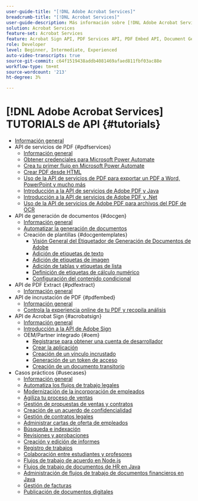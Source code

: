 ```yaml
---
user-guide-title: "[!DNL Adobe Acrobat Services]"
breadcrumb-title: "[!DNL Acrobat Services]"
user-guide-description: Más información sobre [!DNL Adobe Acrobat Services]
solution: Acrobat Services
feature-set: Acrobat Services
feature: Acrobat Sign API, PDF Services API, PDF Embed API, Document Generation API
role: Developer
level: Beginner, Intermediate, Experienced
auto-video-transcripts: true
source-git-commit: c64f1519438addb4081469afaed811fbf03ac88e
workflow-type: tm+mt
source-wordcount: '213'
ht-degree: 3%

---
```



# [!DNL Adobe Acrobat Services] TUTORIALS de API {#tutorials}

+ [Información general](overview.md)
+ API de servicios de PDF {#pdfservices}
   + [Información general](pdfservices/overview-pdfservices.md)
   + [Obtener credenciales para Microsoft Power Automate](pdfservices/getting-credentials-power-automate.md)
   + [Crea tu primer flujo en Microsoft Power Automate](pdfservices/create-workflow-power-automate.md)
   + [Crear PDF desde HTML](pdfservices/createpdffromhtml.md)
   + [Uso de la API de servicios de PDF para exportar un PDF a Word, PowerPoint y mucho más](pdfservices/exportpdf.md)
   + [Introducción a la API de servicios de Adobe PDF y Java](pdfservices/gettingstartedjava.md)
   + [Introducción a la API de servicios de Adobe PDF y .Net](pdfservices/gettingstartednet.md)
   + [Uso de la API de servicios de Adobe PDF para archivos del PDF de OCR](pdfservices/ocr.md)
+ API de generación de documentos {#docgen}
   + [Información general](docgen/overview-docgen.md)
   + [Automatizar la generación de documentos](docgen/automate-doc-gen.md)
   + Creación de plantillas {#docgentemplates}
      + [Visión General del Etiquetador de Generación de Documentos de Adobe](docgen/taggeroverview.md)
      + [Adición de etiquetas de texto](docgen/taggeraddtexttags.md)
      + [Adición de etiquetas de imagen](docgen/taggeraddimagetags.md)
      + [Adición de tablas y etiquetas de lista](docgen/taggertables.md)
      + [Definición de etiquetas de cálculo numérico](docgen/taggercalculations.md)
      + [Configuración del contenido condicional](docgen/taggerconditional.md)
+ API de PDF Extract {#pdfextract}
   + [Información general](pdfextract/overview-extract.md)
+ API de incrustación de PDF {#pdfembed}
   + [Información general](pdfembed/overview-embed.md)
   + [Controla la experiencia online de tu PDF y recopila análisis](pdfembed/controlpdfexperience.md)
+ API de Acrobat Sign {#acrobatsign}
   + [Información general](acrobatsign/overview-sign.md)
   + [Introducción a la API de Adobe Sign](acrobatsign/signapi.md)
   + OEM/Partner integrado {#oem}
      + [Registrarse para obtener una cuenta de desarrollador](acrobatsign/sign-up-developer-account.md)
      + [Crear la aplicación](acrobatsign/creating-your-application.md)
      + [Creación de un vínculo incrustado](acrobatsign/creating-an-embed-link.md)
      + [Generación de un token de acceso](acrobatsign/generating-an-access-token.md)
      + [Creación de un documento transitorio](acrobatsign/creating-a-transient-document.md)
+ Casos prácticos {#usecases}
   + [Información general](usecases/overview-usecases.md)
   + [Automatiza los flujos de trabajo legales](usecases/automatelegalworkflows.md)
   + [Modernización de la incorporación de empleados](usecases/employeeonboarding.md)
   + [Agiliza tu proceso de ventas](usecases/acceleratesales.md)
   + [Gestión de propuestas de ventas y contratos](usecases/sales.md)
   + [Creación de un acuerdo de confidencialidad](usecases/nda.md)
   + [Gestión de contratos legales](usecases/legal.md)
   + [Administrar cartas de oferta de empleados](usecases/offer.md)
   + [Búsqueda e indexación](usecases/searching.md)
   + [Revisiones y aprobaciones](usecases/reviews.md)
   + [Creación y edición de informes](usecases/reportcreation.md)
   + [Registro de trabajos](usecases/jobposting.md)
   + [Colaboración entre estudiantes y profesores](usecases/educationcollab.md)
   + [Flujos de trabajo de acuerdo en Node.js](usecases/AgreementWorkflowsNodejs.md)
   + [Flujos de trabajo de documentos de HR en Java](usecases/HRAgreementWorkflowsJava.md)
   + [Administración de flujos de trabajo de documentos financieros en Java](usecases/FinanceWorkflowsJava.md)
   + [Gestión de facturas](usecases/invoices.md)
   + [Publicación de documentos digitales](usecases/ddppdfembedapi.md)

